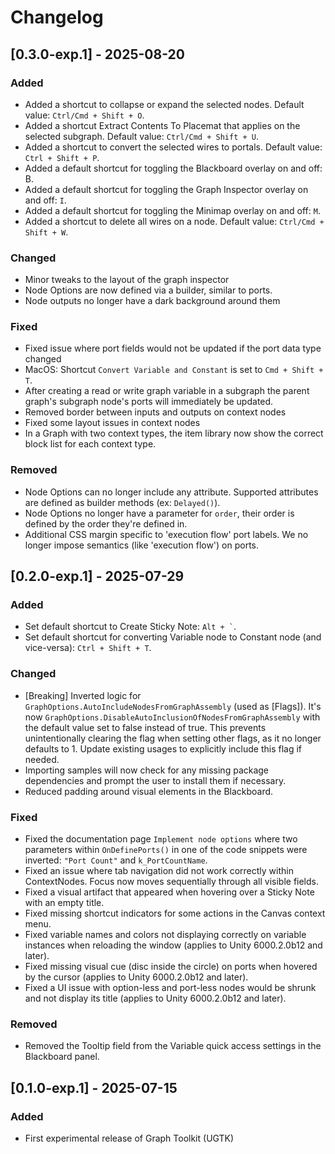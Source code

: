 # Changelog

## [0.3.0-exp.1] - 2025-08-20

### Added

* Added a shortcut to collapse or expand the selected nodes. Default value: `Ctrl/Cmd + Shift + O`.
* Added a shortcut Extract Contents To Placemat that applies on the selected subgraph. Default value: `Ctrl/Cmd + Shift + U`.
* Added a shortcut to convert the selected wires to portals. Default value: `Ctrl + Shift + P`.
* Added a default shortcut for toggling the Blackboard overlay on and off: B.
* Added a default shortcut for toggling the Graph Inspector overlay on and off: `I`.
* Added a default shortcut for toggling the Minimap overlay on and off: `M`.
* Added a shortcut to delete all wires on a node. Default value: `Ctrl/Cmd + Shift + W`.

### Changed

* Minor tweaks to the layout of the graph inspector
* Node Options are now defined via a builder, similar to ports.
* Node outputs no longer have a dark background around them

### Fixed

* Fixed issue where port fields would not be updated if the port data type changed
* MacOS: Shortcut `Convert Variable and Constant` is set to `Cmd + Shift + T`.
* After creating a read or write graph variable in a subgraph the parent graph's subgraph node's ports will immediately be updated.
* Removed border between inputs and outputs on context nodes
* Fixed some layout issues in context nodes
* In a Graph with two context types, the item library now show the correct block list for each context type.

### Removed

* Node Options can no longer include any attribute. Supported attributes are defined as builder methods (ex: `Delayed()`).
* Node Options no longer have a parameter for `order`, their order is defined by the order they're defined in.
* Additional CSS margin specific to 'execution flow' port labels. We no longer impose semantics (like 'execution flow') on ports.

## [0.2.0-exp.1] - 2025-07-29

### Added
* Set default shortcut to Create Sticky Note: `` Alt + ` ``.
* Set default shortcut for converting Variable node to Constant node (and vice-versa): `Ctrl + Shift + T`.

### Changed
* [Breaking] Inverted logic for `GraphOptions.AutoIncludeNodesFromGraphAssembly` (used as [Flags]). It's now `GraphOptions.DisableAutoInclusionOfNodesFromGraphAssembly` with the default value set to false instead of true. This prevents unintentionally clearing the flag when setting other flags, as it no longer defaults to 1. Update existing usages to explicitly include this flag if needed.
* Importing samples will now check for any missing package dependencies and prompt the user to install them if necessary.
* Reduced padding around visual elements in the Blackboard.

### Fixed
* Fixed the documentation page `Implement node options` where two parameters within `OnDefinePorts()` in one of the code snippets were inverted: `"Port Count"` and `k_PortCountName`.
* Fixed an issue where tab navigation did not work correctly within ContextNodes. Focus now moves sequentially through all visible fields.
* Fixed a visual artifact that appeared when hovering over a Sticky Note with an empty title.
* Fixed missing shortcut indicators for some actions in the Canvas context menu.
* Fixed variable names and colors not displaying correctly on variable instances when reloading the window (applies to Unity 6000.2.0b12 and later).
* Fixed missing visual cue (disc inside the circle) on ports when hovered by the cursor (applies to Unity 6000.2.0b12 and later).
* Fixed a UI issue with option-less and port-less nodes would be shrunk and not display its title (applies to Unity 6000.2.0b12 and later).

### Removed
* Removed the Tooltip field from the Variable quick access settings in the Blackboard panel.

## [0.1.0-exp.1] - 2025-07-15

### Added
* First experimental release of Graph Toolkit (UGTK)
